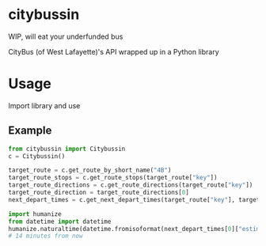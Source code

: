 # citybussin

WIP, will eat your underfunded bus

CityBus (of West Lafayette)'s API wrapped up in a Python library


# Usage

Import library and use


## Example

```python
from citybussin import Citybussin
c = Citybussin()

target_route = c.get_route_by_short_name("4B")
target_route_stops = c.get_route_stops(target_route["key"])
target_route_directions = c.get_route_directions(target_route["key"])
target_route_direction = target_route_directions[0]
next_depart_times = c.get_next_depart_times(target_route["key"], target_route_direction["direction"]["key"], target_route_stops[0]["stopCode"])

import humanize
from datetime import datetime
humanize.naturaltime(datetime.fromisoformat(next_depart_times[0]["estimatedDepartTimeUtc"]))
# 14 minutes from now
```